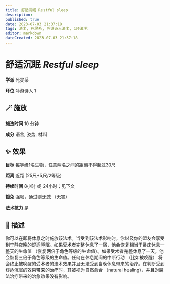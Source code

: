 ```yaml
---
title: 舒适沉眠 Restful sleep
description: 
published: true
date: 2023-07-03 21:37:18
tags: 法术, 死灵系, 吟游诗人法术, 1环法术
editor: markdown
dateCreated: 2023-07-03 21:37:18
---
```


# **舒适沉眠** *Restful sleep*

**学派** 死灵系 

**环位** 吟游诗人 1

## 🪄 施放

**施法时间** 10 分钟

**成分** 语言, 姿势, 材料

## ✨ 效果 

**目标** 每等级1名生物，任意两名之间的距离不得超过30尺 

**距离** 近距 (25尺+5尺/2等级)  

**持续时间** 8小时 或 24小时；见下文 

**豁免** 强韧，通过则无效 （无害）

**法术抗力** 是

## 📖 描述

你可以在即将休息之时施放该法术。当受到该法术影响时，你以及你的盟友会享受到宁静夜晚的舒适睡眠。如果受术者完整休息了一宿，他会恢复相当于卧床休息一整天的生命值 （恢复两倍于角色等级的生命值）。如果受术者完整休息了一天，他会恢复三倍于角色等级的生命值。任何在休息期间的中断行动 （比如被唤醒） 将会终止被唤醒的受术者的法术效果并且无法受到当晚休息带来的治疗。在判断受到舒适沉眠的效果带来的治疗时，其被视为自然愈合 （natural healing），并且对魔法治疗带来的治愈效果没有影响。
    